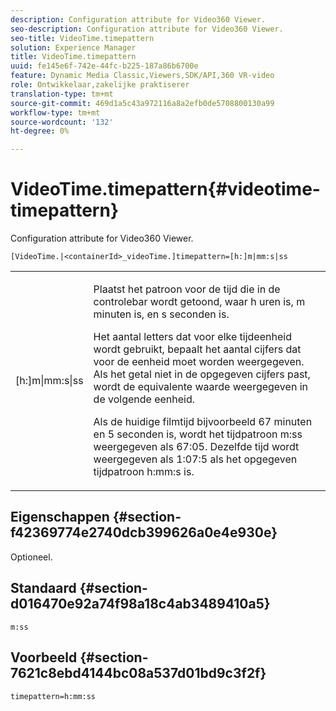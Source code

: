 ```yaml
---
description: Configuration attribute for Video360 Viewer.
seo-description: Configuration attribute for Video360 Viewer.
seo-title: VideoTime.timepattern
solution: Experience Manager
title: VideoTime.timepattern
uuid: fe145e6f-742e-44fc-b225-187a86b6700e
feature: Dynamic Media Classic,Viewers,SDK/API,360 VR-video
role: Ontwikkelaar,zakelijke praktiserer
translation-type: tm+mt
source-git-commit: 469d1a5c43a972116a8a2efb0de5708800130a99
workflow-type: tm+mt
source-wordcount: '132'
ht-degree: 0%

---
```



# VideoTime.timepattern{#videotime-timepattern}

Configuration attribute for Video360 Viewer.

`[VideoTime.|<containerId>_videoTime.]timepattern=[h:]m|mm:s|ss`

<table id="table_C616483932C2482CA9794DDD7313FD7C"> 
 <tbody> 
  <tr> 
   <td colname="col1"> <p> <span class="codeph"> [h:]m|mm:s|ss</span> </p> </td> 
   <td colname="col2"> <p> Plaatst het patroon voor de tijd die in de controlebar wordt getoond, waar <span class="codeph"> h</span> uren is, <span class="codeph"> m</span> minuten is, en <span class="codeph"> s</span> seconden is. </p> <p>Het aantal letters dat voor elke tijdeenheid wordt gebruikt, bepaalt het aantal cijfers dat voor de eenheid moet worden weergegeven. Als het getal niet in de opgegeven cijfers past, wordt de equivalente waarde weergegeven in de volgende eenheid. </p> <p>Als de huidige filmtijd bijvoorbeeld 67 minuten en 5 seconden is, wordt het tijdpatroon <span class="codeph"> m:ss</span> weergegeven als 67:05. Dezelfde tijd wordt weergegeven als 1:07:5 als het opgegeven tijdpatroon <span class="codeph"> h:mm:s</span> is. </p> </td> 
  </tr> 
 </tbody> 
</table>

## Eigenschappen {#section-f42369774e2740dcb399626a0e4e930e}

Optioneel.

## Standaard {#section-d016470e92a74f98a18c4ab3489410a5}

`m:ss`

## Voorbeeld {#section-7621c8ebd4144bc08a537d01bd9c3f2f}

```
timepattern=h:mm:ss
```

